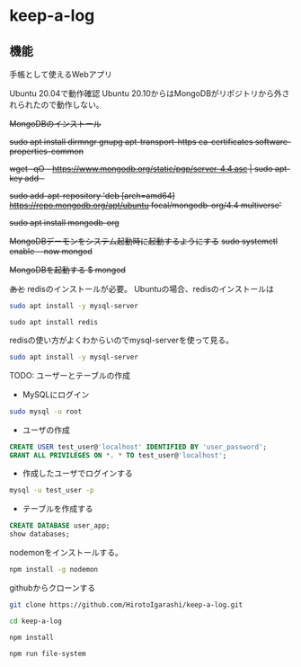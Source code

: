 # keep-a-log

## 機能

手帳として使えるWebアプリ

Ubuntu 20.04で動作確認
Ubuntu 20.10からはMongoDBがリポジトリから外されられたので動作しない。

~~MongoDBのインストール~~

~~sudo apt install dirmngr gnupg apt-transport-https ca-certificates software-properties-common~~

~~wget -qO - https://www.mongodb.org/static/pgp/server-4.4.asc | sudo apt-key add -~~

~~sudo add-apt-repository 'deb [arch=amd64] https://repo.mongodb.org/apt/ubuntu focal/mongodb-org/4.4 multiverse'~~

~~sudo apt install mongodb-org~~

~~MongoDBデーモンをシステム起動時に起動するようにする~~
~~sudo systemctl enable --now mongod~~

~~MongoDBを起動する
$ mongod~~

~~あと~~
redisのインストールが必要。
Ubuntuの場合、redisのインストールは

~~~bash
sudo apt install -y mysql-server
~~~

``` sudo apt install redis ```

redisの使い方がよくわからいのでmysql-serverを使って見る。

~~~bash
sudo apt install -y mysql-server
~~~

TODO: ユーザーとテーブルの作成

- MySQLにログイン

~~~bash
sudo mysql -u root
~~~

- ユーザの作成

~~~sql
CREATE USER test_user@'localhost' IDENTIFIED BY 'user_password';
GRANT ALL PRIVILEGES ON *. * TO test_user@'localhost';
~~~

- 作成したユーザでログインする

~~~bash
mysql -u test_user -p
~~~

- テーブルを作成する

~~~sql
CREATE DATABASE user_app;
show databases;
~~~

nodemonをインストールする。

~~~bash
npm install -g nodemon
~~~

githubからクローンする

```bash
git clone https://github.com/HirotoIgarashi/keep-a-log.git
```

```bash
cd keep-a-log
```

```bash
npm install
```

```bash
npm run file-system
```
